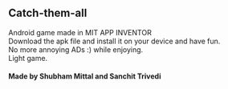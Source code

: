 ## Catch-them-all
Android game made in MIT APP INVENTOR
<br>Download the apk file and install it on your device and have fun.
<br> No more annoying ADs :) while enjoying.
<br> Light game.
#### Made by Shubham Mittal and Sanchit Trivedi
